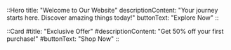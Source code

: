

::Hero
  title: "Welcome to Our Website"
  descriptionContent: "Your journey starts here. Discover amazing things today!"
  buttonText: "Explore Now"
::

::Card
  #title: "Exclusive Offer"
  #descriptionContent: "Get 50% off your first purchase!"
  #buttonText: "Shop Now"
::
